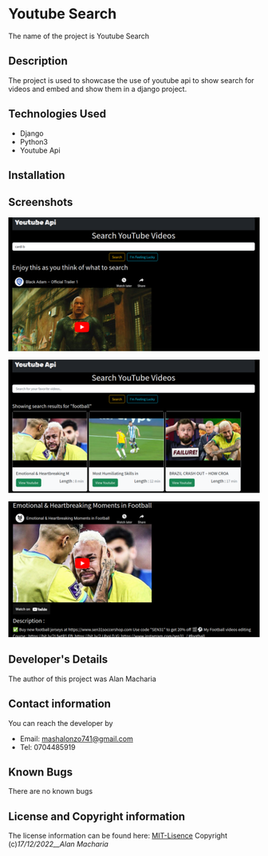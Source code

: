 # Youtube Search

The name of the project is Youtube Search

## Description

The project is used to showcase the use of youtube api to show search for videos and embed and show them in a django project.   

## Technologies Used

- Django
- Python3
- Youtube Api

## Installation

## Screenshots
![Home Page](/static/img/b4_search.png)

![Home Page After Search](/static/img/after_search.png)

![Single Seached Video](/static/img/single_video.png)

## Developer's Details

The author of this project was Alan Macharia

## Contact information

You can reach the developer by
- Email: mashalonzo741@gmail.com
- Tel: 0704485919 

## Known Bugs

There are no known bugs 

## License and Copyright information

The license information can be found here: [MIT-Lisence](https://opensource.org/licenses/MIT)
Copyright (c)_17/12/2022__Alan Macharia_
